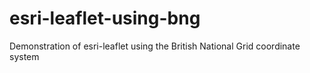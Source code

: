esri-leaflet-using-bng
======================

Demonstration of esri-leaflet using the British National Grid coordinate system
